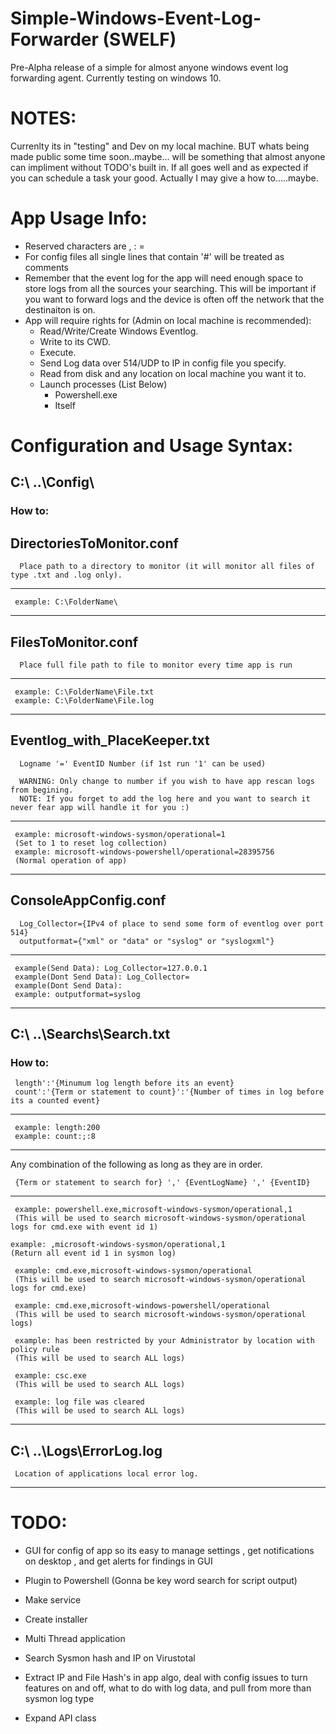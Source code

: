 # Simple-Windows-Event-Log-Forwarder (SWELF)
Pre-Alpha release of a simple for almost anyone windows event log forwarding agent. Currently testing on windows 10.

# NOTES:
Currenlty its in "testing" and Dev on my local machine. BUT whats being made public some time soon..maybe... will be something that almost anyone can impliment without TODO's built in. If all goes well and as expected if you can schedule a task your good. Actually I may give a how to.....maybe.

# App Usage Info:
- Reserved characters are , : =
- For config files all single lines that contain '#' will be treated as comments
- Remember that the event log for the app will need enough space to store logs from all the sources your searching. This will be important if you want to forward logs and the device is often off the network that the destinaiton is on.
- App will require rights for (Admin on local machine is recommended):
    - Read/Write/Create Windows Eventlog. 
    - Write to its CWD. 
    - Execute. 
    - Send Log data over 514/UDP to IP in config file you specify.
    - Read from disk and any location on local machine you want it to.
    - Launch processes (List Below)
        - Powershell.exe
        - Itself


# Configuration and Usage Syntax:
## C:\ ..\Config\
  ### How to:
##  DirectoriesToMonitor.conf
  
      Place path to a directory to monitor (it will monitor all files of type .txt and .log only).
    
--------------------------------------------------------------------------------
     example: C:\FolderName\
--------------------------------------------------------------------------------

##  FilesToMonitor.conf
  
      Place full file path to file to monitor every time app is run
    
--------------------------------------------------------------------------------
     example: C:\FolderName\File.txt 
     example: C:\FolderName\File.log
--------------------------------------------------------------------------------

##  Eventlog_with_PlaceKeeper.txt
  
      Logname '=' EventID Number (if 1st run '1' can be used)
    
      WARNING: Only change to number if you wish to have app rescan logs from begining.
      NOTE: If you forget to add the log here and you want to search it never fear app will handle it for you :)
    
--------------------------------------------------------------------------------
     example: microsoft-windows-sysmon/operational=1
     (Set to 1 to reset log collection)
     example: microsoft-windows-powershell/operational=28395756
     (Normal operation of app)
--------------------------------------------------------------------------------

##  ConsoleAppConfig.conf
  
      Log_Collector={IPv4 of place to send some form of eventlog over port 514}
      outputformat={"xml" or "data" or "syslog" or "syslogxml"}
    
--------------------------------------------------------------------------------
     example(Send Data): Log_Collector=127.0.0.1
     example(Dont Send Data): Log_Collector=
     example(Dont Send Data): 
     example: outputformat=syslog
--------------------------------------------------------------------------------

## C:\ ..\Searchs\Search.txt
  ### How to:
  
     length':'{Minumum log length before its an event}
     count':'{Term or statement to count}':'{Number of times in log before its a counted event}    
     
--------------------------------------------------------------------------------
     example: length:200    
     example: count:;:8
--------------------------------------------------------------------------------  
     
   Any combination of the following as long as they are in order. 
   
     {Term or statement to search for} ',' {EventLogName} ',' {EventID}
     
--------------------------------------------------------------------------------
     example: powershell.exe,microsoft-windows-sysmon/operational,1 
     (This will be used to search microsoft-windows-sysmon/operational logs for cmd.exe with event id 1)
    
    example: ,microsoft-windows-sysmon/operational,1
    (Return all event id 1 in sysmon log)
     
     example: cmd.exe,microsoft-windows-sysmon/operational 
     (This will be used to search microsoft-windows-sysmon/operational logs for cmd.exe)
     
     example: cmd.exe,microsoft-windows-powershell/operational 
     (This will be used to search microsoft-windows-sysmon/operational logs)
     
     example: has been restricted by your Administrator by location with policy rule 
     (This will be used to search ALL logs)
     
     example: csc.exe 
     (This will be used to search ALL logs)
     
     example: log file was cleared 
     (This will be used to search ALL logs)
-------------------------------------------------------------------------------- 
  
## C:\ ..\Logs\ErrorLog.log

     Location of applications local error log.
     
--------------------------------------------------------------------------------

# TODO:
- GUI for config of app so its easy to manage settings , get notifications on desktop , and get alerts for findings in GUI

- Plugin to Powershell (Gonna be key word search for script output)

- Make service

- Create installer

- Multi Thread application

- Search Sysmon hash and IP on Virustotal 

- Extract IP and File Hash's in app algo, deal with config issues to turn features on and off, what to do with log data, and pull from more than sysmon log type

- Expand API class

